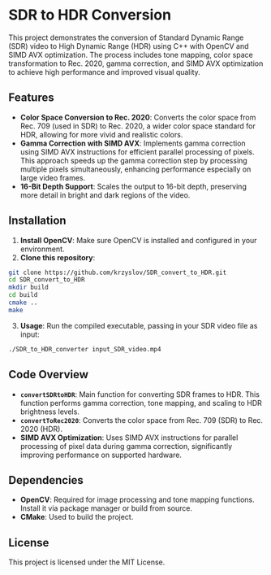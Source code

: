 # SDR to HDR Conversion

This project demonstrates the conversion of Standard Dynamic Range (SDR) video to High Dynamic Range (HDR) using C++ with OpenCV and SIMD AVX optimization. The process includes tone mapping, color space transformation to Rec. 2020, gamma correction, and SIMD AVX optimization to achieve high performance and improved visual quality.

## Features

- **Color Space Conversion to Rec. 2020**: Converts the color space from Rec. 709 (used in SDR) to Rec. 2020, a wider color space standard for HDR, allowing for more vivid and realistic colors.
- **Gamma Correction with SIMD AVX**: Implements gamma correction using SIMD AVX instructions for efficient parallel processing of pixels. This approach speeds up the gamma correction step by processing multiple pixels simultaneously, enhancing performance especially on large video frames.
- **16-Bit Depth Support**: Scales the output to 16-bit depth, preserving more detail in bright and dark regions of the video.

## Installation

1. **Install OpenCV**: Make sure OpenCV is installed and configured in your environment.
2. **Clone this repository**:
```bash
git clone https://github.com/krzyslov/SDR_convert_to_HDR.git
cd SDR_convert_to_HDR
mkdir build
cd build
cmake ..
make
```
3. **Usage**: Run the compiled executable, passing in your SDR video file as input:
```bash
./SDR_to_HDR_converter input_SDR_video.mp4
```

## Code Overview

- **`convertSDRtoHDR`**: Main function for converting SDR frames to HDR. This function performs gamma correction, tone mapping, and scaling to HDR brightness levels.
- **`convertToRec2020`**: Converts the color space from Rec. 709 (SDR) to Rec. 2020 (HDR).
- **SIMD AVX Optimization**: Uses SIMD AVX instructions for parallel processing of pixel data during gamma correction, significantly improving performance on supported hardware.

## Dependencies

- **OpenCV**: Required for image processing and tone mapping functions. Install it via package manager or build from source.
- **CMake**: Used to build the project.

## License

This project is licensed under the MIT License.
